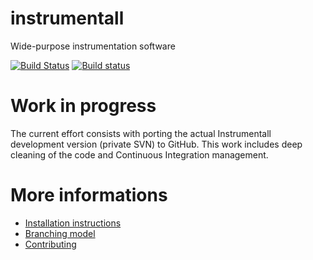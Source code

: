 # instrumentall

Wide-purpose instrumentation software

[![Build Status](https://travis-ci.org/Opticalp/instrumentall.svg?branch=develop)](https://travis-ci.org/Opticalp/instrumentall) [![Build status](https://ci.appveyor.com/api/projects/status/eeyuwnu5wc7uotng/branch/develop?svg=true)](https://ci.appveyor.com/project/Opticalp/instrumentall/branch/develop)



# Work in progress
The current effort consists with porting the actual Instrumentall development version (private SVN) to GitHub. 
This work includes deep cleaning of the code and Continuous Integration management. 

# More informations
 * [Installation instructions](doc/install.md) 
 * [Branching model](doc/branching.md)
 * [Contributing](doc/contributing.md)
